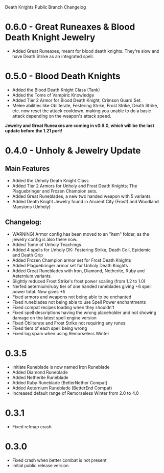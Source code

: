 Death Knights Public Branch Changelog

# 0.6.0 - Great Runeaxes & Blood Death Knight Jewelry
- Added Great Runeaxes, meant for blood death knights. They're slow and have Death Strike as an integrated spell.

# 0.5.0 - Blood Death Knights
- Added the Blood Death Knight Class (Tank)
- Added the Tome of Vampiric Knowledge
- Added Tier 2 Armor for Blood Death Knight; Crimson Guard Set.
- Melee abilities like Obliterate, Festering Strike, Frost Strike, Death Strike, etc. now reset the attack cooldown, making you unable to do a basic attack depending on the weapon's attack speed.

**Jewelry and Great Runeaxes are coming in v0.6.0, which will be the last update before the 1.21 port!**

# 0.4.0 - Unholy & Jewelry Update

## Main Features
- Added the Unholy Death Knight Class
- Added Tier 2 Armors for Unholy and Frost Death Knights; The Plaguebringer and Frozen Champion sets.
- Added Great Runeblades, a new two handed weapon with 5 variants
- Added Death Knight Jewelry found in Ancient City (Frost) and Woodland Mansions (Unholy)

## Changelog:
- WARNING! Armor config has been moved to an "item" folder, as the jewelry config is also there now.
- Added Tome of Unholy Teachings
- Added 4 spells for Unholy DK: Festering Strike, Death Coil, Epidemic and Death Grip
- Added Frozen Champion armor set for Frost Death Knights
- Added Plaguebringer armor set for Unholy Death Knights
- Added Great Runeblades with Iron, Diamond, Netherite, Ruby and Aeternium variants.
- Slightly reduced Frost Strike's frost power scaling (from 1.2 to 1.0)
- Nerfed aeternium/ruby tier of one handed runeblades giving +6 spell power total. Now gives +5
- Fixed armors and weapons not being able to be enchanted
- Fixed runeblades not being able to use Spell Power enchantments
- Fixed compat recipes loading when they shouldn't
- Fixed spell descriptions having the wrong placeholder and not showing damage on the latest spell engine version
- Fixed Obliterate and Frost Strike not requiring any runes
- Fixed tiers of each spell being wrong
- Fixed log spam when using Remorseless Winter

# 0.3.5
- Initiate Runeblade is now named Iron Runeblade
- Added Diamond Runeblade
- Added Netherite Runeblade
- Added Ruby Runeblade (BetterNether Compat)
- Added Aeternium Runeblade (BetterEnd Compat)
- Increased default range of Remorseless Winter from 2.0 to 4.0

# 0.3.1
- Fixed refmap crash

# 0.3.0
- Fixed crash when better combat is not present
- Initial public release version